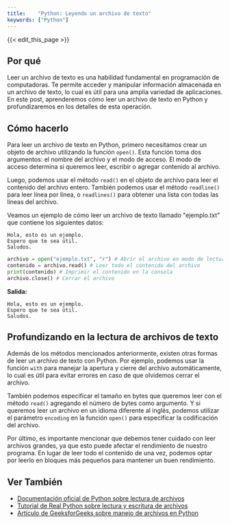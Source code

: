 ```yaml
---
title:    "Python: Leyendo un archivo de texto"
keywords: ["Python"]
---
```


{{< edit_this_page >}}

## Por qué

Leer un archivo de texto es una habilidad fundamental en programación de computadoras. Te permite acceder y manipular información almacenada en un archivo de texto, lo cual es útil para una amplia variedad de aplicaciones. En este post, aprenderemos cómo leer un archivo de texto en Python y profundizaremos en los detalles de esta operación.

## Cómo hacerlo

Para leer un archivo de texto en Python, primero necesitamos crear un objeto de archivo utilizando la función `open()`. Esta función toma dos argumentos: el nombre del archivo y el modo de acceso. El modo de acceso determina si queremos leer, escribir o agregar contenido al archivo.

Luego, podemos usar el método `read()` en el objeto de archivo para leer el contenido del archivo entero. También podemos usar el método `readline()` para leer línea por línea, o `readlines()` para obtener una lista con todas las líneas del archivo.

Veamos un ejemplo de cómo leer un archivo de texto llamado "ejemplo.txt" que contiene los siguientes datos:

```
Hola, esto es un ejemplo.
Espero que te sea útil.
Saludos.
```

```Python
archivo = open("ejemplo.txt", "r") # Abrir el archivo en modo de lectura
contenido = archivo.read() # Leer todo el contenido del archivo
print(contenido) # Imprimir el contenido en la consola
archivo.close() # Cerrar el archivo
```

**Salida:**
```
Hola, esto es un ejemplo.
Espero que te sea útil.
Saludos.
```

## Profundizando en la lectura de archivos de texto

Además de los métodos mencionados anteriormente, existen otras formas de leer un archivo de texto con Python. Por ejemplo, podemos usar la función `with` para manejar la apertura y cierre del archivo automáticamente, lo cual es útil para evitar errores en caso de que olvidemos cerrar el archivo.

También podemos especificar el tamaño en bytes que queremos leer con el método `read()` agregando el número de bytes como argumento. Y si queremos leer un archivo en un idioma diferente al inglés, podemos utilizar el parámetro `encoding` en la función `open()` para especificar la codificación del archivo.

Por último, es importante mencionar que debemos tener cuidado con leer archivos grandes, ya que esto puede afectar el rendimiento de nuestro programa. En lugar de leer todo el contenido de una vez, podemos optar por leerlo en bloques más pequeños para mantener un buen rendimiento.

## Ver También

- [Documentación oficial de Python sobre lectura de archivos](https://docs.python.org/es/3/tutorial/inputoutput.html#reading-and-writing-files)
- [Tutorial de Real Python sobre lectura y escritura de archivos](https://realpython.com/read-write-files-python/)
- [Artículo de GeeksforGeeks sobre manejo de archivos en Python](https://www.geeksforgeeks.org/reading-and-writing-files-in-python/)